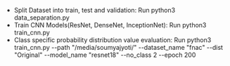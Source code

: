 
* Split Dataset into train, test and validation: Run python3 data_separation.py
* Train CNN Models(ResNet, DenseNet, InceptionNet): Run python3 train_cnn.py
* Class specific probability distribution value evaluation: Run python3 train_cnn.py --path "/media/soumyajyoti/" --dataset_name "fnac" --dist "Original" --model_name "resnet18" --no_class 2 --epoch 200


